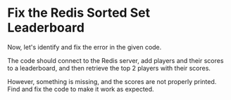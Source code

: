 # Fix the Redis Sorted Set Leaderboard

Now, let's identify and fix the error in the given code.

The code should connect to the Redis server, add players and their scores to a leaderboard, and then retrieve the top 2 players with their scores.

However, something is missing, and the scores are not properly printed. Find and fix the code to make it work as expected.